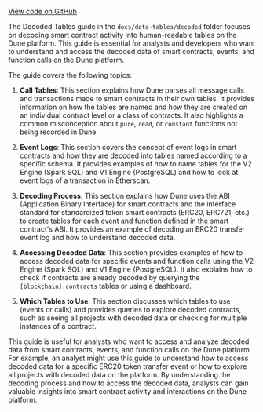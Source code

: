 [View code on GitHub](https://dune.com/docs/data-tables/decoded)

The Decoded Tables guide in the `docs/data-tables/decoded` folder focuses on decoding smart contract activity into human-readable tables on the Dune platform. This guide is essential for analysts and developers who want to understand and access the decoded data of smart contracts, events, and function calls on the Dune platform.

The guide covers the following topics:

1. **Call Tables**: This section explains how Dune parses all message calls and transactions made to smart contracts in their own tables. It provides information on how the tables are named and how they are created on an individual contract level or a class of contracts. It also highlights a common misconception about `pure`, `read`, or `constant` functions not being recorded in Dune.

2. **Event Logs**: This section covers the concept of event logs in smart contracts and how they are decoded into tables named according to a specific schema. It provides examples of how to name tables for the V2 Engine (Spark SQL) and V1 Engine (PostgreSQL) and how to look at event logs of a transaction in Etherscan.

3. **Decoding Process**: This section explains how Dune uses the ABI (Application Binary Interface) for smart contracts and the interface standard for standardized token smart contracts (ERC20, ERC721, etc.) to create tables for each event and function defined in the smart contract's ABI. It provides an example of decoding an ERC20 transfer event log and how to understand decoded data.

4. **Accessing Decoded Data**: This section provides examples of how to access decoded data for specific events and function calls using the V2 Engine (Spark SQL) and V1 Engine (PostgreSQL). It also explains how to check if contracts are already decoded by querying the `[blockchain].contracts` tables or using a dashboard.

5. **Which Tables to Use**: This section discusses which tables to use (events or calls) and provides queries to explore decoded contracts, such as seeing all projects with decoded data or checking for multiple instances of a contract.

This guide is useful for analysts who want to access and analyze decoded data from smart contracts, events, and function calls on the Dune platform. For example, an analyst might use this guide to understand how to access decoded data for a specific ERC20 token transfer event or how to explore all projects with decoded data on the platform. By understanding the decoding process and how to access the decoded data, analysts can gain valuable insights into smart contract activity and interactions on the Dune platform.

